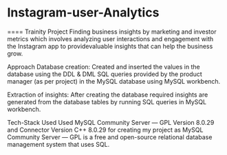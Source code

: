 # Instagram-user-Analytics
==== Trainity Project
Finding business insights by marketing and investor metrics which involves analyzing
user interactions and engagement with the Instagram app to providevaluable insights 
that can help the business grow.

Approach
Database creation: Created and inserted the values in the database using the DDL & DML SQL 
queries provided by the product manager (as per project) in the MySQL database using MySQL workbench.

Extraction of insights: 
After creating the database required insights are generated from the database tables by running SQL 
queries in MySQL workbench.

Tech-Stack Used
Used MySQL Community Server — GPL Version 8.0.29 and Connector Version C++ 8.0.29 for creating my
project as MySQL Community Server — GPL is a free and open-source relational database management 
system that uses SQL.

